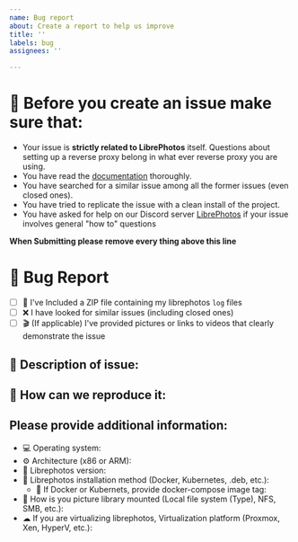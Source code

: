 ```yaml
---
name: Bug report
about: Create a report to help us improve
title: ''
labels: bug
assignees: ''

---
```


# 🛑 Before you create an issue make sure that:
- Your issue is **strictly related to LibrePhotos** itself. Questions about setting up a reverse proxy belong in what ever reverse proxy you are using. 
- You have read the [documentation](https://docs.librephotos.com) thoroughly.
- You have searched for a similar issue among all the former issues (even closed ones).
- You have tried to replicate the issue with a clean install of the project.
- You have asked for help on our Discord server [LibrePhotos](https://discord.gg/xwRvtSDGWb) if your issue involves general "how to" questions

**When Submitting please remove every thing above this line**


# 🐛 Bug Report

* [ ] 📁 I've Included a ZIP file containing my librephotos `log` files
* [ ] ❌ I have looked for similar issues (including closed ones)
* [ ] 🎬 (If applicable) I've provided pictures or links to videos that clearly demonstrate the issue 

## 📝 Description of issue:


## 🔁 How can we reproduce it:


## Please provide additional information:
- 💻 Operating system: 
- ⚙ Architecture (x86 or ARM): 
- 🔢 Librephotos version: 
- 📸 Librephotos installation method (Docker, Kubernetes, .deb, etc.): 
    * 🐋 If Docker or Kubernets, provide docker-compose image tag:
- 📁 How is you picture library mounted (Local file system (Type), NFS, SMB, etc.): 
- ☁ If you are virtualizing librephotos, Virtualization platform (Proxmox, Xen, HyperV, etc.): 
